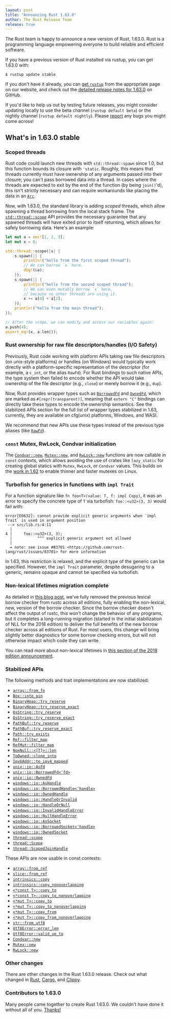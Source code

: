 ```yaml
---
layout: post
title: "Announcing Rust 1.63.0"
author: The Rust Release Team
release: true
---
```


The Rust team is happy to announce a new version of Rust, 1.63.0. Rust is a programming language
empowering everyone to build reliable and efficient software.

If you have a previous version of Rust installed via rustup, you can get 1.63.0 with:

```console
$ rustup update stable
```

If you don't have it already, you can [get `rustup`][install]
from the appropriate page on our website, and check out the
[detailed release notes for 1.63.0][notes] on GitHub.

If you'd like to help us out by testing future releases, you might consider updating locally to use
the beta channel (`rustup default beta`) or the nightly channel (`rustup default nightly`).
Please [report] any bugs you might come across!

[install]: https://www.rust-lang.org/install.html
[notes]: https://github.com/rust-lang/rust/blob/master/RELEASES.md#version-1630-2022-08-11
[report]: https://github.com/rust-lang/rust/issues/new/choose

## What's in 1.63.0 stable

### Scoped threads

Rust code could launch new threads with `std::thread::spawn` since 1.0, but this
function bounds its closure with `'static`. Roughly, this means that threads
currently must have ownership of any arguments passed into their closure; you
can't pass borrowed data into a thread. In cases where the threads are expected
to exit by the end of the function (by being `join()`'d), this isn't strictly
necessary and can require workarounds like placing the data in an [`Arc`].

Now, with 1.63.0, the standard library is adding *scoped* threads, which allow
spawning a thread borrowing from the local stack frame. The
[`std::thread::scope`] API provides the necessary guarantee that any spawned threads
will have exited prior to itself returning, which allows for safely borrowing
data. Here's an example:

```rust
let mut a = vec![1, 2, 3];
let mut x = 0;

std::thread::scope(|s| {
    s.spawn(|| {
        println!("hello from the first scoped thread");
        // We can borrow `a` here.
        dbg!(&a);
    });
    s.spawn(|| {
        println!("hello from the second scoped thread");
        // We can even mutably borrow `x` here,
        // because no other threads are using it.
        x += a[0] + a[2];
    });
    println!("hello from the main thread");
});

// After the scope, we can modify and access our variables again:
a.push(4);
assert_eq!(x, a.len());
```

[`std::thread::scope`]: https://doc.rust-lang.org/stable/std/thread/fn.scope.html
[`std::thread::spawn`]: https://doc.rust-lang.org/stable/std/thread/fn.spawn.html
[`Arc`]: https://doc.rust-lang.org/stable/std/sync/struct.Arc.html


### Rust ownership for raw file descriptors/handles (I/O Safety)

Previously, Rust code working with platform APIs taking raw file descriptors (on
unix-style platforms) or handles (on Windows) would typically work directly with
a platform-specific representation of the descriptor (for example, a `c_int`, or the alias `RawFd`).
For Rust bindings to such native APIs, the type system then failed to encode
whether the API would take ownership of the file descriptor (e.g., `close`) or
merely borrow it (e.g., `dup`).

Now, Rust provides wrapper types such as [`BorrowedFd`] and [`OwnedFd`], which are marked as
`#[repr(transparent)]`, meaning that `extern "C"` bindings can directly take
these types to encode the ownership semantics. See the stabilized APIs section
for the full list of wrapper types stabilized in 1.63, currently, they are
available on cfg(unix) platforms, Windows, and WASI.

We recommend that new APIs use these types instead of the previous type aliases
(like [`RawFd`]).

[`RawFd`]: https://doc.rust-lang.org/stable/std/os/unix/io/type.RawFd.html
[`BorrowedFd`]: https://doc.rust-lang.org/stable/std/os/unix/io/struct.BorrowedFd.html
[`OwnedFd`]: https://doc.rust-lang.org/stable/std/os/unix/io/struct.OwnedFd.html

### `const` Mutex, RwLock, Condvar initialization

The [`Condvar::new`], [`Mutex::new`], and [`RwLock::new`] functions are now
callable in `const` contexts, which allows avoiding the use of crates like
`lazy_static` for creating global statics with `Mutex`, `RwLock`, or `Condvar`
values. This builds on the [work in 1.62] to enable thinner and faster mutexes
on Linux.

[work in 1.62]: https://blog.rust-lang.org/2022/06/30/Rust-1.62.0.html#thinner-faster-mutexes-on-linux

### Turbofish for generics in functions with `impl Trait`

For a function signature like `fn foo<T>(value: T, f: impl Copy)`, it was an
error to specify the concrete type of `T` via turbofish: `foo::<u32>(3, 3)`
would fail with:

```text
error[E0632]: cannot provide explicit generic arguments when `impl Trait` is used in argument position
 --> src/lib.rs:4:11
  |
4 |     foo::<u32>(3, 3);
  |           ^^^ explicit generic argument not allowed
  |
  = note: see issue #83701 <https://github.com/rust-lang/rust/issues/83701> for more information
```

In 1.63, this restriction is relaxed, and the explicit type of the generic can be specified.
However, the `impl Trait` parameter, despite desugaring to a generic, remains
opaque and cannot be specified via turbofish.

### Non-lexical lifetimes migration complete

As detailed in [this blog post], we've fully removed the previous lexical borrow checker
from rustc across all editions, fully enabling the non-lexical, new, version of the borrow
checker. Since the borrow checker doesn't affect the output of rustc, this won't change
the behavior of any programs, but it completes a long-running migration (started in the
initial stabilization of NLL for the 2018 edition) to deliver the full benefits of the new
borrow checker across all editions of Rust. For most users, this change will bring
slightly better diagnostics for some borrow checking errors, but will not otherwise impact
which code they can write.

You can read more about non-lexical lifetimes in [this section of the 2018 edition announcement][nll].

[this blog post]: https://blog.rust-lang.org/2022/08/05/nll-by-default.html
[nll]: https://blog.rust-lang.org/2018/12/06/Rust-1.31-and-rust-2018.html#non-lexical-lifetimes

### Stabilized APIs

The following methods and trait implementations are now stabilized:

- [`array::from_fn`]
- [`Box::into_pin`]
- [`BinaryHeap::try_reserve`]
- [`BinaryHeap::try_reserve_exact`]
- [`OsString::try_reserve`]
- [`OsString::try_reserve_exact`]
- [`PathBuf::try_reserve`]
- [`PathBuf::try_reserve_exact`]
- [`Path::try_exists`]
- [`Ref::filter_map`]
- [`RefMut::filter_map`]
- [`NonNull::<[T]>::len`][`NonNull::<slice>::len`]
- [`ToOwned::clone_into`]
- [`Ipv6Addr::to_ipv4_mapped`]
- [`unix::io::AsFd`]
- [`unix::io::BorrowedFd<'fd>`]
- [`unix::io::OwnedFd`]
- [`windows::io::AsHandle`]
- [`windows::io::BorrowedHandle<'handle>`]
- [`windows::io::OwnedHandle`]
- [`windows::io::HandleOrInvalid`]
- [`windows::io::HandleOrNull`]
- [`windows::io::InvalidHandleError`]
- [`windows::io::NullHandleError`]
- [`windows::io::AsSocket`]
- [`windows::io::BorrowedSocket<'handle>`]
- [`windows::io::OwnedSocket`]
- [`thread::scope`]
- [`thread::Scope`]
- [`thread::ScopedJoinHandle`]

These APIs are now usable in const contexts:

- [`array::from_ref`]
- [`slice::from_ref`]
- [`intrinsics::copy`]
- [`intrinsics::copy_nonoverlapping`]
- [`<*const T>::copy_to`]
- [`<*const T>::copy_to_nonoverlapping`]
- [`<*mut T>::copy_to`]
- [`<*mut T>::copy_to_nonoverlapping`]
- [`<*mut T>::copy_from`]
- [`<*mut T>::copy_from_nonoverlapping`]
- [`str::from_utf8`]
- [`Utf8Error::error_len`]
- [`Utf8Error::valid_up_to`]
- [`Condvar::new`]
- [`Mutex::new`]
- [`RwLock::new`]

[`array::from_fn`]: https://doc.rust-lang.org/stable/std/array/fn.from_fn.html
[`Box::into_pin`]: https://doc.rust-lang.org/stable/std/boxed/struct.Box.html#method.into_pin
[`BinaryHeap::try_reserve_exact`]: https://doc.rust-lang.org/stable/alloc/collections/binary_heap/struct.BinaryHeap.html#method.try_reserve_exact
[`BinaryHeap::try_reserve`]: https://doc.rust-lang.org/stable/std/collections/struct.BinaryHeap.html#method.try_reserve
[`OsString::try_reserve`]: https://doc.rust-lang.org/stable/std/ffi/struct.OsString.html#method.try_reserve
[`OsString::try_reserve_exact`]: https://doc.rust-lang.org/stable/std/ffi/struct.OsString.html#method.try_reserve_exact
[`PathBuf::try_reserve`]: https://doc.rust-lang.org/stable/std/path/struct.PathBuf.html#method.try_reserve
[`PathBuf::try_reserve_exact`]: https://doc.rust-lang.org/stable/std/path/struct.PathBuf.html#method.try_reserve_exact
[`Path::try_exists`]: https://doc.rust-lang.org/stable/std/path/struct.Path.html#method.try_exists
[`Ref::filter_map`]: https://doc.rust-lang.org/stable/std/cell/struct.Ref.html#method.filter_map
[`RefMut::filter_map`]: https://doc.rust-lang.org/stable/std/cell/struct.RefMut.html#method.filter_map
[`NonNull::<slice>::len`]: https://doc.rust-lang.org/stable/std/ptr/struct.NonNull.html#method.len
[`ToOwned::clone_into`]: https://doc.rust-lang.org/stable/std/borrow/trait.ToOwned.html#method.clone_into
[`Ipv6Addr::to_ipv4_mapped`]: https://doc.rust-lang.org/stable/std/net/struct.Ipv6Addr.html#method.to_ipv4_mapped
[`unix::io::AsFd`]: https://doc.rust-lang.org/stable/std/os/unix/io/trait.AsFd.html
[`unix::io::BorrowedFd<'fd>`]: https://doc.rust-lang.org/stable/std/os/unix/io/struct.BorrowedFd.html
[`unix::io::OwnedFd`]: https://doc.rust-lang.org/stable/std/os/unix/io/struct.OwnedFd.html
[`windows::io::AsHandle`]: https://doc.rust-lang.org/stable/std/os/windows/io/trait.AsHandle.html
[`windows::io::BorrowedHandle<'handle>`]: https://doc.rust-lang.org/stable/std/os/windows/io/struct.BorrowedHandle.html
[`windows::io::OwnedHandle`]: https://doc.rust-lang.org/stable/std/os/windows/io/struct.OwnedHandle.html
[`windows::io::HandleOrInvalid`]: https://doc.rust-lang.org/stable/std/os/windows/io/struct.HandleOrInvalid.html
[`windows::io::HandleOrNull`]: https://doc.rust-lang.org/stable/std/os/windows/io/struct.HandleOrNull.html
[`windows::io::InvalidHandleError`]: https://doc.rust-lang.org/stable/std/os/windows/io/struct.InvalidHandleError.html
[`windows::io::NullHandleError`]: https://doc.rust-lang.org/stable/std/os/windows/io/struct.NullHandleError.html
[`windows::io::AsSocket`]: https://doc.rust-lang.org/stable/std/os/windows/io/trait.AsSocket.html
[`windows::io::BorrowedSocket<'handle>`]: https://doc.rust-lang.org/stable/std/os/windows/io/struct.BorrowedSocket.html
[`windows::io::OwnedSocket`]: https://doc.rust-lang.org/stable/std/os/windows/io/struct.OwnedSocket.html
[`thread::scope`]: https://doc.rust-lang.org/stable/std/thread/fn.scope.html
[`thread::Scope`]: https://doc.rust-lang.org/stable/std/thread/struct.Scope.html
[`thread::ScopedJoinHandle`]: https://doc.rust-lang.org/stable/std/thread/struct.ScopedJoinHandle.html

[`array::from_ref`]: https://doc.rust-lang.org/stable/std/array/fn.from_ref.html
[`slice::from_ref`]: https://doc.rust-lang.org/stable/std/slice/fn.from_ref.html
[`intrinsics::copy`]: https://doc.rust-lang.org/stable/std/intrinsics/fn.copy.html
[`intrinsics::copy_nonoverlapping`]: https://doc.rust-lang.org/stable/std/intrinsics/fn.copy_nonoverlapping.html
[`<*const T>::copy_to`]: https://doc.rust-lang.org/stable/std/primitive.pointer.html#method.copy_to
[`<*const T>::copy_to_nonoverlapping`]: https://doc.rust-lang.org/stable/std/primitive.pointer.html#method.copy_to_nonoverlapping
[`<*mut T>::copy_to`]: https://doc.rust-lang.org/stable/std/primitive.pointer.html#method.copy_to-1
[`<*mut T>::copy_to_nonoverlapping`]: https://doc.rust-lang.org/stable/std/primitive.pointer.html#method.copy_to_nonoverlapping-1
[`<*mut T>::copy_from`]: https://doc.rust-lang.org/stable/std/primitive.pointer.html#method.copy_from
[`<*mut T>::copy_from_nonoverlapping`]: https://doc.rust-lang.org/stable/std/primitive.pointer.html#method.copy_from_nonoverlapping
[`str::from_utf8`]: https://doc.rust-lang.org/stable/std/str/fn.from_utf8.html
[`Utf8Error::error_len`]: https://doc.rust-lang.org/stable/std/str/struct.Utf8Error.html#method.error_len
[`Utf8Error::valid_up_to`]: https://doc.rust-lang.org/stable/std/str/struct.Utf8Error.html#method.valid_up_to
[`Condvar::new`]: https://doc.rust-lang.org/stable/std/sync/struct.Condvar.html#method.new
[`Mutex::new`]: https://doc.rust-lang.org/stable/std/sync/struct.Mutex.html#method.new
[`RwLock::new`]: https://doc.rust-lang.org/stable/std/sync/struct.RwLock.html#method.new


### Other changes

There are other changes in the Rust 1.63.0 release. Check out what changed in
[Rust](https://github.com/rust-lang/rust/blob/stable/RELEASES.md#version-1630-2022-08-11),
[Cargo](https://doc.rust-lang.org/nightly/cargo/CHANGELOG.html#cargo-163-2022-08-11),
and [Clippy](https://github.com/rust-lang/rust-clippy/blob/master/CHANGELOG.md#rust-163).

### Contributors to 1.63.0

Many people came together to create Rust 1.63.0.
We couldn't have done it without all of you.
[Thanks!](https://thanks.rust-lang.org/rust/1.63.0/)

